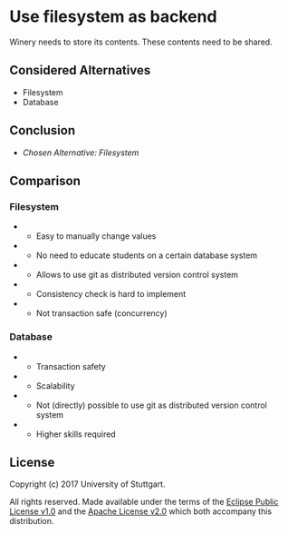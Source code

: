 # Use filesystem as backend

Winery needs to store its contents.
These contents need to be shared.

## Considered Alternatives

* Filesystem
* Database

## Conclusion

* *Chosen Alternative: Filesystem*

## Comparison

### Filesystem

* + Easy to manually change values
* + No need to educate students on a certain database system
* + Allows to use git as distributed version control system
* - Consistency check is hard to implement
* - Not transaction safe (concurrency)

### Database

* + Transaction safety
* + Scalability
* - Not (directly) possible to use git as distributed version control system
* - Higher skills required

## License

Copyright (c) 2017 University of Stuttgart.

All rights reserved. Made available under the terms of the [Eclipse Public License v1.0] and the [Apache License v2.0] which both accompany this distribution.

 [Apache License v2.0]: http://www.apache.org/licenses/LICENSE-2.0.html
 [Eclipse Public License v1.0]: http://www.eclipse.org/legal/epl-v10.html
